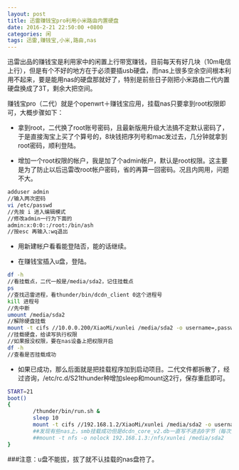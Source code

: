 ```yaml
---
layout: post
title: 迅雷赚钱宝pro利用小米路由内置硬盘
date: 2016-2-21 22:50:00 +0800
categories: 闲
tags: 迅雷,赚钱宝,小米,路由,nas
---
```


迅雷出品的赚钱宝是利用家中的闲置上行带宽赚钱，目前每天有好几块（10m电信上行），但是有个不好的地方在于必须要插usb硬盘，而nas上很多空余空间根本利用不起来，要是能用nas的硬盘那就好了，特别是前些日子刚把小米路由二代内置硬盘换成了3T，剩余大把空间。

赚钱宝pro（二代）就是个openwrt＋赚钱宝应用，挂载nas只要拿到root权限即可，大概步骤如下：

+ 拿到root，二代换了root账号密码，且最新版用升级大法搞不定默认密码了，于是直接淘宝上买了个算号的，8块钱把序列号和mac发过去，几分钟就拿到root密码，顺利登陆。

+ 增加一个root权限的帐户，我是加了个admin帐户，默认是root权限。这主要是为了防止以后迅雷改root帐户密码，省的再算一回密码。况且内网用，问题不大。

```sh
adduser admin
//输入两次密码
vi /etc/passwd
//先按 i 进入编辑模式
//修改admin一行为下面的
admin:x:0:0::/root:/bin/ash
//按esc 再输入:wq退出
```

+ 用新建帐户看看能登陆否，能的话继续。

+ 在赚钱宝插入u盘，登陆。

```sh
df -h
//看挂载点，二代一般是/media/sda2，记住挂载点
ps
//查找迅雷进程，看thunder/bin/dcdn_client 0这个进程号
kill 进程号
//先中断
umount /media/sda2
//解除硬盘挂载
mount -t cifs //10.0.0.200/XiaoMi/xunlei /media/sda2 -o username=,password=,rw,dir_mode=0777,file_mode=0777
//挂载硬盘，给读写执行权限
//如果报没权限，要在nas设备上把权限开启
df -h
//查看是否挂载成功
```

+ 如果已成功，那么后面就是把挂载程序加到启动项目。二代文件都拆散了，经过咨询，/etc/rc.d/S21thunder种增加sleep和mount这2行，保存重启即可。

```sh
START=21
boot()
{
        /thunder/bin/run.sh &
        sleep 10
        mount -t cifs //192.168.1.2/XiaoMi/xunlei /media/sda2 -o username=,password=,rw,dir_mode=0777,file_mode=0777
        ##发现有些nas上，smb挂载成功但是dcdn_core_v2.db一直写不进去0字节（每次重启缓存就清空），可以换nfs挂载
        ##mount -t nfs -o nolock 192.168.1.3:/nfs/xunlei /media/sda2
}
```

###注意：u盘不能拔，拔了就不认挂载的nas盘符了。
